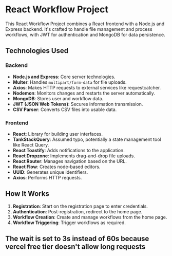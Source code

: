 # React Workflow Project

This React Workflow Project combines a React frontend with a Node.js and Express backend. It's crafted to handle file management and process workflows, with JWT for authentication and MongoDB for data persistence.

## Technologies Used

### Backend

- **Node.js and Express**: Core server technologies.
- **Multer**: Handles `multipart/form-data` for file uploads.
- **Axios**: Makes HTTP requests to external services like requestcatcher.
- **Nodemon**: Monitors changes and restarts the server automatically.
- **MongoDB**: Stores user and workflow data.
- **JWT (JSON Web Tokens)**: Secures information transmission.
- **CSV Parser**: Converts CSV files into usable data.

### Frontend

- **React**: Library for building user interfaces.
- **TankStackQuery**: Assumed typo, potentially a state management tool like React Query.
- **React Toastify**: Adds notifications to the application.
- **React Dropzone**: Implements drag-and-drop file uploads.
- **React Router**: Manages navigation based on the URL.
- **React Flow**: Creates node-based editors.
- **UUID**: Generates unique identifiers.
- **Axios**: Performs HTTP requests.

## How It Works

1. **Registration**: Start on the registration page to enter credentials.
2. **Authentication**: Post-registration, redirect to the home page.
3. **Workflow Creation**: Create and manage workflows from the home page.
4. **Workflow Triggering**: Trigger workflows as required.

## The wait is set to 3s instead of 60s because vercel free tier doesn't allow long requests
